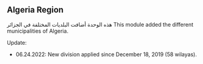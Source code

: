 Algeria Region
-----------------------
هذه الوحدة أضافت البلديات المختلفة في الجزائر
This module added the different municipalities of Algeria.

Update:
-  06.24.2022: New division applied since December 18, 2019 (58 wilayas).